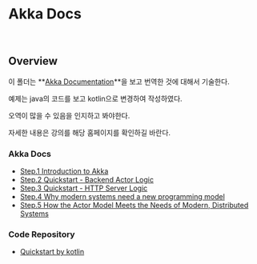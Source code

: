 # Akka Docs

<br>

## Overview

이 폴더는 **[Akka Documentation](https://doc.akka.io/docs/akka/current/index.html)**을 보고 번역한 것에 대해서 기술한다.

예제는 java의 코드를 보고 kotlin으로 변경하여 작성하였다.

오역이 많을 수 있음을 인지하고 봐야한다.

자세한 내용은 강의를 해당 홈페이지를 확인하길 바란다.

### Akka Docs

- [Step.1 Introduction to Akka](./introduction-to-akka.md)
- [Step.2 Quickstart - Backend Actor Logic](./quickstart-backend-actor-logic.md)
- [Step.3 Quickstart - HTTP Server Logic](./quickstart-http-server-logic.md)
- [Step.4 Why modern systems need a new programming model](./why-modern-systems-need-new-model.md)
- [Step.5 How the Actor Model Meets the Needs of Modern, Distributed Systems](./how-the-actor-model-meets-the-needs-of-modern.md)

### Code Repository

- [Quickstart by kotlin](https://github.com/dgahn/akka-quick-start)